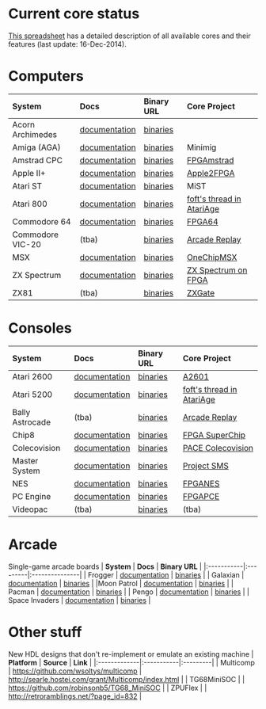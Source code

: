 # Current core status #

[This spreadsheet](http://docs.google.com/spreadsheets/d/1P1LPndBDkcSSG9Cxco8NGMnihYyO-4FIvz1kcyZ7vi4) has a detailed description of all available cores and their features (last update: 16-Dec-2014).



# Computers #

| **System** | **Docs** | **Binary URL** | **Core Project** |
|:-----------|:---------|:---------------|:-----------------|
| Acorn Archimedes | [documentation](CoreDocArchimedes.md)  | [binaries](https://code.google.com/p/mist-board/source/browse/#svn%2Ftrunk%2Fbin%2Fcores%2Farchimedes) |                  |
| Amiga (AGA)| [documentation](CoreDocAmiga.md) | [binaries](http://code.google.com/p/mist-board/source/browse/#svn%2Ftrunk%2Fbin%2Fcores%2Fminimig) | Minimig          |
| Amstrad CPC | [documentation](CoreDocAmstrad.md) | [binaries](https://code.google.com/p/mist-board/source/browse/#svn%2Ftrunk%2Fbin%2Fcores%2Famstrad) | [FPGAmstrad](http://www.cpcwiki.eu/index.php/FPGAmstrad) |
| Apple II+  | [documentation](CoreDocApple2.md) | [binaries](http://code.google.com/p/mist-board/source/browse/#svn%2Ftrunk%2Fbin%2Fcores%2Fappleii%2B) |  [Apple2FPGA](http://www1.cs.columbia.edu/~sedwards/apple2fpga/) |
| Atari ST   | [documentation](GettingStarted.md) | [binaries](http://code.google.com/p/mist-board/source/browse/#svn/trunk/bin/cores/mist)| MiST             |
| Atari 800  | [documentation](CoreDocAtari800.md) |  [binaries](http://www.scrameta.net/autobuild/) | [foft's thread in AtariAge](http://atariage.com/forums/topic/213827-potential-new-hardware/) |
| Commodore 64 | [documentation](CoreDocC64.md) | [binaries](http://code.google.com/p/mist-board/source/browse/#svn%2Ftrunk%2Fbin%2Fcores%2Ffpga64) | [FPGA64](http://www.syntiac.com/fpga64.html) |
| Commodore VIC-20 | (tba)    | [binaries](https://code.google.com/p/mist-board/source/browse/#svn%2Ftrunk%2Fbin%2Fcores%2Fvic20) | [Arcade Replay](http://fpgaarcade.com/?q=node/19) |
| MSX        | [documentation](CoreDocMSX.md) | [binaries](http://retroramblings.net/?page_id=935) | [OneChipMSX](http://www.caro.su/msx/ocm_de1.htm) |
| ZX Spectrum| [documentation](CoreDocSpectrum.md) | [binaries](http://code.google.com/p/mist-board/source/browse/#svn%2Ftrunk%2Fbin%2Fcores%2Fspectrum) | [ZX Spectrum on FPGA](http://www.mike-stirling.com/retro-fpga/zx-spectrum-on-an-fpga/) |
| ZX81       | (tba)    | [binaries](http://code.google.com/p/mist-board/source/browse/trunk/bin/cores/zx01) | [ZXGate](http://zxgate.sourceforge.net/zx81.html) |

# Consoles #

| **System** | **Docs** | **Binary URL** | **Core Project** |
|:-----------|:---------|:---------------|:-----------------|
| Atari 2600 | [documentation](CoreDocAtari2600.md)  | [binaries](http://code.google.com/p/mist-board/source/browse/#svn%2Ftrunk%2Fbin%2Fcores%2Fa2600) | [A2601](http://retromaster.wordpress.com/a2601/) |
| Atari 5200 | [documentation](CoreDocAtari5200.md) | [binaries](http://www.scrameta.net/autobuild/)| [foft's thread in AtariAge](http://atariage.com/forums/topic/216991-5200-in-fpga/) |
| Bally Astrocade | (tba)    | [binaries](https://code.google.com/p/mist-board/source/browse/trunk/bin/cores/astrocade) | [Arcade Replay](http://fpgaarcade.com/?q=node/20) |
| Chip8      | [documentation](https://bitbucket.org/csoren/fpga-chip8/overview) | [binaries](https://bitbucket.org/csoren/fpga-chip8/overview) | [FPGA SuperChip](https://bitbucket.org/csoren/fpga-chip8/overview) |
| Colecovision | [documentation](CoreDocColeco.md) | [binaries](http://code.google.com/p/mist-board/source/browse/#svn%2Ftrunk%2Fbin%2Fcores%2Fcolecovision) | [PACE Colecovision](http://ws0.org/tag/colecovision/) |
| Master System | [documentation](CoreDocSMS.md) | [binaries](http://code.google.com/p/mist-board/source/browse/#svn%2Ftrunk%2Fbin%2Fcores%2Fsms) | [Project SMS](http://fpga-hacks.blogspot.de/) |
| NES        | [documentation](CoreDocNES.md) | [binaries](http://code.google.com/p/mist-board/source/browse/#svn%2Ftrunk%2Fbin%2Fcores%2Fnes) | [FPGANES](http://fpganes.blogspot.de/) |
| PC Engine  | [documentation](CoreDocPCE.md) | [binaries](http://retroramblings.net/?page_id=965) | [FPGAPCE](https://github.com/Torlus/FPGAPCE) |
| Videopac   | (tba)    | [binaries](https://code.google.com/p/mist-board/source/browse/#svn%2Ftrunk%2Fbin%2Fcores%2Fvideopac) | (tba)            |


# Arcade #

Single-game arcade boards
| **System** | **Docs** | **Binary URL** |
|:-----------|:---------|:---------------|
| Frogger    | [documentation](CoreDocArcade.md) | [binaries](http://code.google.com/p/mist-board/source/browse/#svn%2Ftrunk%2Fbin%2Fcores%2Farcade) |
| Galaxian   | [documentation](CoreDocArcade.md) | [binaries](http://code.google.com/p/mist-board/source/browse/#svn%2Ftrunk%2Fbin%2Fcores%2Farcade) |
|Moon Patrol | [documentation](CoreDocArcade.md) |  [binaries](http://code.google.com/p/mist-board/source/browse/#svn%2Ftrunk%2Fbin%2Fcores%2Farcade) |
| Pacman     | [documentation](CoreDocArcade.md) |  [binaries](http://code.google.com/p/mist-board/source/browse/#svn%2Ftrunk%2Fbin%2Fcores%2Farcade) |
| Pengo      | [documentation](CoreDocArcade.md) | [binaries](http://code.google.com/p/mist-board/source/browse/#svn%2Ftrunk%2Fbin%2Fcores%2Farcade) |
| Space Invaders | [documentation](CoreDocArcade.md) | [binaries](http://code.google.com/p/mist-board/source/browse/#svn%2Ftrunk%2Fbin%2Fcores%2Farcade) |

# Other stuff #
New HDL designs that don't re-implement or emulate an existing machine
| **Platform** | **Source** | **Link** |
|:-------------|:-----------|:---------|
| Multicomp    | https://github.com/wsoltys/multicomp | http://searle.hostei.com/grant/Multicomp/index.html |
| TG68MiniSOC  |            | https://github.com/robinsonb5/TG68_MiniSOC |
| ZPUFlex      |            | http://retroramblings.net/?page_id=832 |